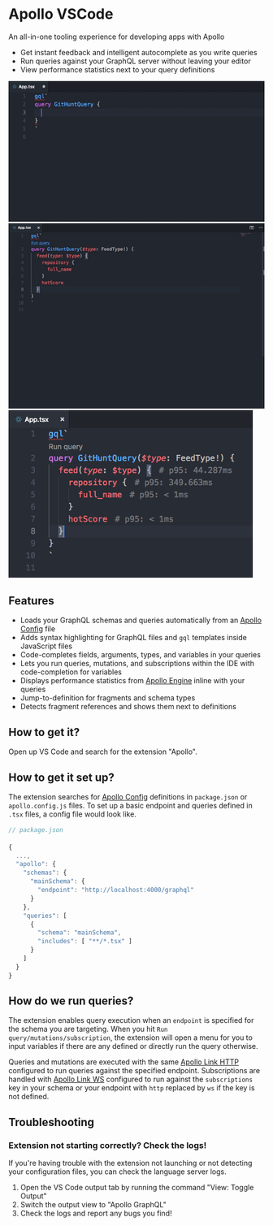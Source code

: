 # Apollo VSCode

An all-in-one tooling experience for developing apps with Apollo

- Get instant feedback and intelligent autocomplete as you write queries
- Run queries against your GraphQL server without leaving your editor
- View performance statistics next to your query definitions

![Code completing queries](images/variable-argument-completion.gif)
![Running a query with variables](images/query-with-vars.gif)
![Viewing Engine statistics](images/engine-stats.png)

## Features

- Loads your GraphQL schemas and queries automatically from an [Apollo Config](https://github.com/apollographql/apollo-cli/blob/master/packages/apollo-cli/README.md#configuration) file
- Adds syntax highlighting for GraphQL files and `gql` templates inside JavaScript files
- Code-completes fields, arguments, types, and variables in your queries
- Lets you run queries, mutations, and subscriptions within the IDE with code-completion for variables
- Displays performance statistics from [Apollo Engine](https://www.apollographql.com/engine) inline with your queries
- Jump-to-definition for fragments and schema types
- Detects fragment references and shows them next to definitions

## How to get it?

Open up VS Code and search for the extension "Apollo".

## How to get it set up?

The extension searches for [Apollo Config](https://github.com/apollographql/apollo-cli/blob/master/packages/apollo-cli/README.md#configuration) definitions in `package.json` or `apollo.config.js` files. To set up a basic endpoint and queries defined in `.tsx` files, a config file would look like.

```js
// package.json

{
  ...,
  "apollo": {
    "schemas": {
      "mainSchema": {
        "endpoint": "http://localhost:4000/graphql"
      }
    },
    "queries": [
      {
        "schema": "mainSchema",
        "includes": [ "**/*.tsx" ]
      }
    ]
  }
}
```

## How do we run queries?

The extension enables query execution when an `endpoint` is specified for the schema you are targeting. When you hit `Run query/mutations/subscription`, the extension will open a menu for you to input variables if there are any defined or directly run the query otherwise.

Queries and mutations are executed with the same [Apollo Link HTTP](https://www.apollographql.com/docs/link/links/http.html) configured to run queries against the specified endpoint. Subscriptions are handled with [Apollo Link WS](https://www.apollographql.com/docs/link/links/ws.html) configured to run against the `subscriptions` key in your schema or your endpoint with `http` replaced by `ws` if the key is not defined.

## Troubleshooting

### Extension not starting correctly? Check the logs!

If you're having trouble with the extension not launching or not detecting your configuration files, you can check the language server logs.

1.  Open the VS Code output tab by running the command "View: Toggle Output"
2.  Switch the output view to "Apollo GraphQL"
3.  Check the logs and report any bugs you find!
